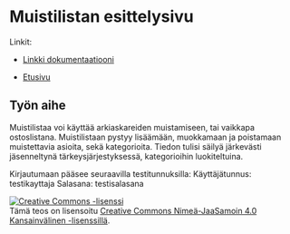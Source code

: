 # Muistilistan esittelysivu

Linkit:

* [Linkki dokumentaatiooni](https://github.com/lesktimo/Muistilista/blob/master/doc/dokumentaatio.pdf)

* [Etusivu](http://lesktimo.users.cs.helsinki.fi/tsoha)


## Työn aihe

Muistilistaa voi käyttää arkiaskareiden muistamiseen, tai vaikkapa 
ostoslistana. Muistilistaan pystyy lisäämään, muokkamaan ja poistamaan muistettavia asioita, sekä kategorioita. 
Tiedon tulisi säilyä järkevästi jäsenneltynä tärkeysjärjestyksessä, kategorioihin luokiteltuina.

Kirjautumaan pääsee seuraavilla testitunnuksilla:
Käyttäjätunnus: testikayttaja
Salasana: testisalasana

<a rel="license" href="http://creativecommons.org/licenses/by-sa/4.0/"><img alt="Creative Commons -lisenssi" style="border-width:0" src="https://i.creativecommons.org/l/by-sa/4.0/80x15.png" /></a><br />Tämä teos on lisensoitu <a rel="license" href="http://creativecommons.org/licenses/by-sa/4.0/">Creative Commons Nimeä-JaaSamoin 4.0 Kansainvälinen -lisenssillä</a>.
